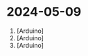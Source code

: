 # 2024-05-09

1. [](https://github.comundefined "") [Arduino]
2. [](https://github.comundefined "Amo + Arduino = Arduimo") [Arduino]
3. [](https://github.comundefined "Extreme Electronics Learning Laboratory") [Arduino]
